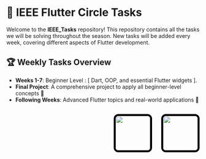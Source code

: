 

# 🚀 IEEE Flutter Circle Tasks

Welcome to the **IEEE_Tasks** repository! This repository contains all the tasks we will be solving throughout the season. New tasks will be added every week, covering different aspects of Flutter development. 

## 🏆 Weekly Tasks Overview
- **Weeks 1-7**: Beginner Level : [ Dart, OOP, and essential Flutter widgets ].
- **Final Project**: A comprehensive project to apply all beginner-level concepts 🎯
- **Following Weeks**: Advanced Flutter topics and real-world applications 🚀

## 

<p align="right">
  <img src="https://scontent.faly1-2.fna.fbcdn.net/v/t39.30808-6/275427623_108471108454230_1835347818348627003_n.jpg?_nc_cat=111&ccb=1-7&_nc_sid=6ee11a&_nc_eui2=AeGcB7EaZYwBRo0MjJ8P-r3p_oF0qyZ-Uo_-gXSrJn5Sj4EAlNy1N0mi4OU0PSeRAOt3q4oqJ7WdpafJXHriSwba&_nc_ohc=52PlR3vz3q0Q7kNvgHBiB_d&_nc_oc=AdgtaSWWej9fD50nd8RYhVPYnze-GBmEY1S6dMYfc29MvCUV0b4DIcTYX2V7HROjoqA&_nc_zt=23&_nc_ht=scontent.faly1-2.fna&_nc_gid=ABIn9TggvIrSe4KT3wS_dd_&oh=00_AYEv0rEtZdzaPtBNFWo3K4meQ3PH5-9snRkRPiuLWouqHw&oe=67D95EFC" width="90" height="90" style="border: 5px solid #000; border-radius: 12px; display: inline-block; margin-right: 10px;" />
  <img src="https://ih1.redbubble.net/image.1057190231.1918/flat,750x,075,f-pad,750x1000,f8f8f8.u1.jpg" width="90" height="90" style="border: 5px solid #000; border-radius: 12px; display: inline-block; margin-left: 10px;" />
</p>
